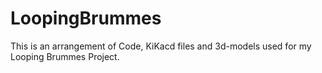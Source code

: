 # LoopingBrummes
This is an arrangement of Code, KiKacd files and 3d-models used for my Looping Brummes Project.
